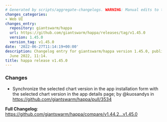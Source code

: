 ```yaml
---
# Generated by scripts/aggregate-changelogs. WARNING: Manual edits to this files will be overwritten.
changes_categories:
- Web UI
changes_entry:
  repository: giantswarm/happa
  url: https://github.com/giantswarm/happa/releases/tag/v1.45.0
  version: 1.45.0
  version_tag: v1.45.0
date: '2022-06-27T11:14:19+00:00'
description: Changelog entry for giantswarm/happa version 1.45.0, published on 27
  June 2022, 11:14.
title: happa release v1.45.0
---
```


<!-- Release notes generated using configuration in .github/release.yml at main -->

### Changes
* Synchronize the selected chart version in the app installation form with the selected chart version in the app details page; by @kuosandys in https://github.com/giantswarm/happa/pull/3534


**Full Changelog**: https://github.com/giantswarm/happa/compare/v1.44.2...v1.45.0
